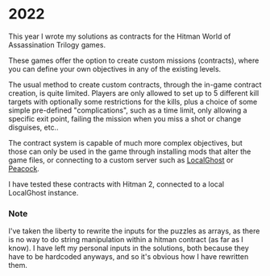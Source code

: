# 2022

This year I wrote my solutions as contracts for the Hitman World of Assassination Trilogy games.

These games offer the option to create custom missions (contracts), where you can define your own objectives in any of the existing levels.

The usual method to create custom contracts, through the in-game contract creation, is quite limited. Players are only allowed to set up to 5 different kill targets with optionally some restrictions for the kills, plus a choice of some simple pre-defined "complications", such as a time limit, only allowing a specific exit point, failing the mission when you miss a shot or change disguises, etc..

The contract system is capable of much more complex objectives, but those can only be used in the game through installing mods that alter the game files, or connecting to a custom server such as [LocalGhost](https://gitlab.com/grappigegovert/localghost) or [Peacock](https://github.com/thepeacockproject/Peacock).

I have tested these contracts with Hitman 2, connected to a local LocalGhost instance.

### **Note**
I've taken the liberty to rewrite the inputs for the puzzles as arrays, as there is no way to do string manipulation within a hitman contract (as far as I know). I have left my personal inputs in the solutions, both because they have to be hardcoded anyways, and so it's obvious how I have rewritten them.